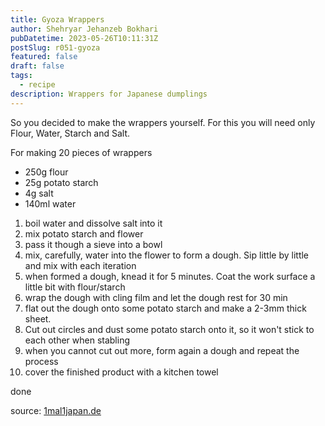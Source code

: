 ```yaml
---
title: Gyoza Wrappers
author: Shehryar Jehanzeb Bokhari
pubDatetime: 2023-05-26T10:11:31Z
postSlug: r051-gyoza
featured: false
draft: false
tags:
  - recipe
description: Wrappers for Japanese dumplings
---
```


So you decided to make the wrappers yourself. For this you will need only Flour, Water, Starch and Salt.

For making 20 pieces of wrappers

- 250g flour
- 25g potato starch
- 4g salt
- 140ml water

1. boil water and dissolve salt into it
2. mix potato starch and flower 
3. pass it though a sieve into a bowl
4. mix, carefully, water into the flower to form a dough. Sip little by little and mix with each iteration
5. when formed a dough, knead it for 5 minutes. Coat the work surface a little bit with flour/starch
6. wrap the dough with cling film and let the dough rest for 30 min
7. flat out the dough onto some potato starch and make a 2-3mm thick sheet.
8. Cut out circles and dust some potato starch onto it, so it won't stick to each other when stabling
9. when you cannot cut out more, form again a dough and repeat the process
10. cover the finished product with a kitchen towel

done

source: [1mal1japan.de](https://1mal1japan.de/rezepte/gyoza-blaetter/)
